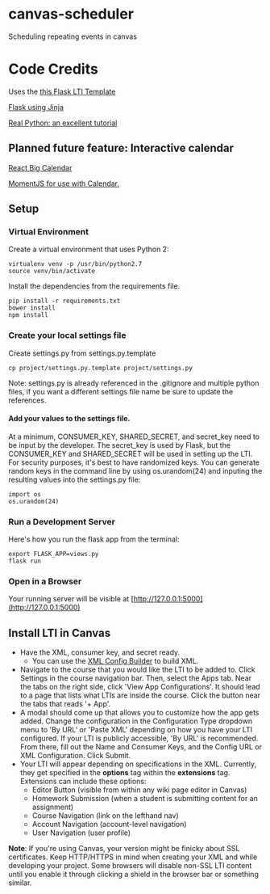 # canvas-scheduler
Scheduling repeating events in canvas

# Code Credits
Uses the [this Flask LTI Template](https://github.com/ucfopen/lti-template-flask)

[Flask using Jinja](http://jinja.pocoo.org/)

[Real Python: an excellent tutorial](https://realpython.com/blog/python/the-ultimate-flask-front-end/)


## Planned future feature: Interactive calendar
[React Big Calendar](https://github.com/intljusticemission/react-big-calendar)

[MomentJS for use with Calendar.](http://momentjs.com/)


## Setup

### Virtual Environment
Create a virtual environment that uses Python 2:

```
virtualenv venv -p /usr/bin/python2.7
source venv/bin/activate
```

Install the dependencies from the requirements file. 

```
pip install -r requirements.txt
bower install
npm install
```

### Create your local settings file
Create settings.py from settings.py.template

```
cp project/settings.py.template project/settings.py
```

Note: settings.py is already referenced in the .gitignore and multiple python files, if you want a different settings file name be sure to update the references.

#### Add your values to the settings file.
At a minimum, CONSUMER_KEY, SHARED_SECRET, and secret_key need to be input by the developer. The secret_key is used by Flask, but the CONSUMER_KEY and SHARED_SECRET will be used in setting up the LTI. For security purposes, it's best to have randomized keys. You can generate random keys in the command line by using os.urandom(24) and inputing the resulting values into the settings.py file:

```
import os
os.urandom(24)
```

### Run a Development Server
Here's how you run the flask app from the terminal:
```
export FLASK_APP=views.py
flask run
```

### Open in a Browser
Your running server will be visible at [http://127.0.0.1:5000](http://127.0.0.1:5000)

## Install LTI in Canvas
- Have the XML, consumer key, and secret ready.
    - You can use the [XML Config Builder](https://www.edu-apps.org/build_xml.html) to build XML.
- Navigate to the course that you would like the LTI to be added to. Click Settings in the course navigation bar. Then, select the Apps tab. Near the tabs on the right side, click 'View App Configurations'. It should lead to a page that lists what LTIs are inside the course. Click the button near the tabs that reads '+ App'.
- A modal should come up that allows you to customize how the app gets added. Change the configuration in the Configuration Type dropdown menu to 'By URL' or 'Paste XML' depending on how you have your LTI configured. If your LTI is publicly accessible, 'By URL' is recommended. From there, fill out the Name and Consumer Keys, and the Config URL or XML Configuration. Click Submit.
- Your LTI will appear depending on specifications in the XML. Currently, they get specified in the **options** tag within the **extensions** tag. Extensions can include these options:
    - Editor Button (visible from within any wiki page editor in Canvas)
    - Homework Submission (when a student is submitting content for an assignment)
    - Course Navigation (link on the lefthand nav)
    - Account Navigation (account-level navigation)
    - User Navigation (user profile)

**Note**: If you're using Canvas, your version might be finicky about SSL certificates. Keep HTTP/HTTPS in mind when creating your XML and while developing your project. Some browsers will disable non-SSL LTI content until you enable it through clicking a shield in the browser bar or something similar.